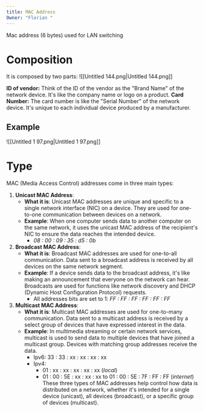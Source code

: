 ```yaml
---
title: MAC Address
Owner: "Florian "
---
```

Mac address (6 bytes) used for LAN switching
# Composition
It is composed by two parts:
![[Untitled 144.png|Untitled 144.png]]

**ID of vendor:** Think of the ID of the vendor as the "Brand Name" of the network device. It's like the company name or logo on a product.
**Card Number:** The card number is like the "Serial Number" of the network device. It's unique to each individual device produced by a manufacturer.
## Example
![[Untitled 1 97.png|Untitled 1 97.png]]

# Type
MAC (Media Access Control) addresses come in three main types:
1. **Unicast MAC Address**:
    - **What it is**: Unicast MAC addresses are unique and specific to a single network interface (NIC) on a device. They are used for one-to-one communication between devices on a network.
    - **Example**: When one computer sends data to another computer on the same network, it uses the unicast MAC address of the recipient's NIC to ensure the data reaches the intended device.
        - _08 : 00 : 09 : 35 : d5 : 0b_
2. **Broadcast MAC Address**:
    - **What it is**: Broadcast MAC addresses are used for one-to-all communication. Data sent to a broadcast address is received by all devices on the same network segment.
    - **Example**: If a device sends data to the broadcast address, it's like making an announcement that everyone on the network can hear. Broadcasts are used for functions like network discovery and DHCP (Dynamic Host Configuration Protocol) requests.
        - All addresses bits are set to 1: _FF : FF : FF : FF : FF : FF_
3. **Multicast MAC Address**:
    - **What it is**: Multicast MAC addresses are used for one-to-many communication. Data sent to a multicast address is received by a select group of devices that have expressed interest in the data.
    - **Example**: In multimedia streaming or certain network services, multicast is used to send data to multiple devices that have joined a multicast group. Devices with matching group addresses receive the data.
        - Ipv6: 33 : 33 : xx : xx : xx : xx
        - Ipv4:
            - 01 : xx : xx : xx : xx : xx (_local_)
            - 01 : 00 : 5E : xx : xx : xx to 01 : 00 : 5E : 7F : FF : FF (_internet_)
These three types of MAC addresses help control how data is distributed on a network, whether it's intended for a single device (unicast), all devices (broadcast), or a specific group of devices (multicast).